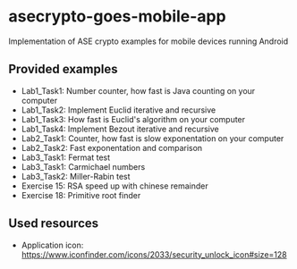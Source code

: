 asecrypto-goes-mobile-app
=========================

Implementation of ASE crypto examples for mobile devices running Android

Provided examples
-----------------
* Lab1_Task1: Number counter, how fast is Java counting on your computer
* Lab1_Task2: Implement Euclid iterative and recursive
* Lab1_Task3: How fast is Euclid's algorithm on your computer
* Lab1_Task4: Implement Bezout iterative and recursive
* Lab2_Task1: Counter, how fast is slow exponentation on your computer
* Lab2_Task2: Fast exponentation and comparison
* Lab3_Task1: Fermat test
* Lab3_Task1: Carmichael numbers
* Lab3_Task2: Miller-Rabin test
* Exercise 15: RSA speed up with chinese remainder
* Exercise 18: Primitive root finder

Used resources
--------------

* Application icon: https://www.iconfinder.com/icons/2033/security_unlock_icon#size=128
